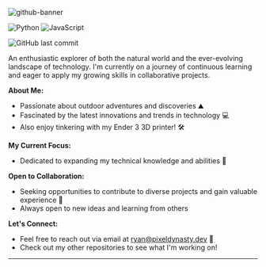 

<p align="center">
 
 ![github-banner](https://github.com/user-attachments/assets/b09b8009-a0ae-4dc4-acf3-2f8abc61e6b9)


</p>

<p align="center">
  
  ![Python](https://img.shields.io/badge/Vue.js-4FC08D?style=plastic&logo=vuedotjs&logoColor=white) ![JavaScript](https://img.shields.io/badge/JavaScript-F7DF1E?style=plasti&logo=javascript&logoColor=black)
  
  ![GitHub last commit](https://img.shields.io/github/last-commit/Lunchtime52/Lunchtime52?style=plastic&labelColor=blue&color=hotpink)
  
</p>

An enthusiastic explorer of both the natural world and the ever-evolving landscape of technology. I'm currently on a journey of continuous learning and eager to apply my growing skills in collaborative projects.

**About Me:**

* Passionate about outdoor adventures and discoveries ⛰️
* Fascinated by the latest innovations and trends in technology 💻
* Also enjoy tinkering with my Ender 3 3D printer! 🛠️

**My Current Focus:**

* Dedicated to expanding my technical knowledge and abilities 🌱

**Open to Collaboration:**

* Seeking opportunities to contribute to diverse projects and gain valuable experience 🤝
* Always open to new ideas and learning from others

**Let's Connect:**

* Feel free to reach out via email at ryan@pixeldynasty.dev 📧
* Check out my other repositories to see what I'm working on!

---
